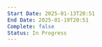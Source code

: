 ```yaml
---
Start Date: 2025-01-13T20:51
End Date: 2025-01-19T20:51
Complete: false
Status: In Progress
---
```


